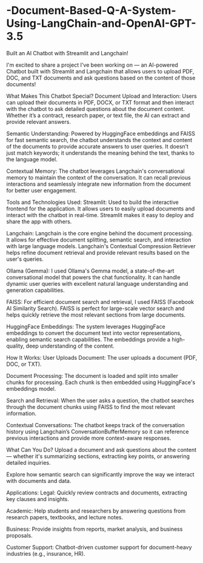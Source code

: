 # -Document-Based-Q-A-System-Using-LangChain-and-OpenAI-GPT-3.5
 Built an AI Chatbot with Streamlit and Langchain! 

I'm excited to share a project I've been working on — an AI-powered Chatbot built with Streamlit and Langchain that allows users to upload PDF, DOC, and TXT documents and ask questions based on the content of those documents! 

 What Makes This Chatbot Special?
Document Upload and Interaction: Users can upload their documents in PDF, DOCX, or TXT format and then interact with the chatbot to ask detailed questions about the document content. Whether it’s a contract, research paper, or text file, the AI can extract and provide relevant answers.

Semantic Understanding: Powered by HuggingFace embeddings and FAISS for fast semantic search, the chatbot understands the context and content of the documents to provide accurate answers to user queries. It doesn’t just match keywords; it understands the meaning behind the text, thanks to the language model.

Contextual Memory: The chatbot leverages Langchain's conversational memory to maintain the context of the conversation. It can recall previous interactions and seamlessly integrate new information from the document for better user engagement.

 Tools and Technologies Used:
Streamlit: Used to build the interactive frontend for the application. It allows users to easily upload documents and interact with the chatbot in real-time. Streamlit makes it easy to deploy and share the app with others.

Langchain: Langchain is the core engine behind the document processing. It allows for effective document splitting, semantic search, and interaction with large language models. Langchain's Contextual Compression Retriever helps refine document retrieval and provide relevant results based on the user's queries.

Ollama (Gemma): I used Ollama's Gemma model, a state-of-the-art conversational model that powers the chat functionality. It can handle dynamic user queries with excellent natural language understanding and generation capabilities.

FAISS: For efficient document search and retrieval, I used FAISS (Facebook AI Similarity Search). FAISS is perfect for large-scale vector search and helps quickly retrieve the most relevant sections from large documents.

HuggingFace Embeddings: The system leverages HuggingFace embeddings to convert the document text into vector representations, enabling semantic search capabilities. The embeddings provide a high-quality, deep understanding of the content.

 How It Works:
User Uploads Document: The user uploads a document (PDF, DOC, or TXT).

Document Processing: The document is loaded and split into smaller chunks for processing. Each chunk is then embedded using HuggingFace's embeddings model.

Search and Retrieval: When the user asks a question, the chatbot searches through the document chunks using FAISS to find the most relevant information.

Contextual Conversations: The chatbot keeps track of the conversation history using Langchain’s ConversationBufferMemory so it can reference previous interactions and provide more context-aware responses.

 What Can You Do?
Upload a document and ask questions about the content — whether it's summarizing sections, extracting key points, or answering detailed inquiries.

Explore how semantic search can significantly improve the way we interact with documents and data.

Applications:
Legal: Quickly review contracts and documents, extracting key clauses and insights.

Academic: Help students and researchers by answering questions from research papers, textbooks, and lecture notes.

Business: Provide insights from reports, market analysis, and business proposals.

Customer Support: Chatbot-driven customer support for document-heavy industries (e.g., insurance, HR).


